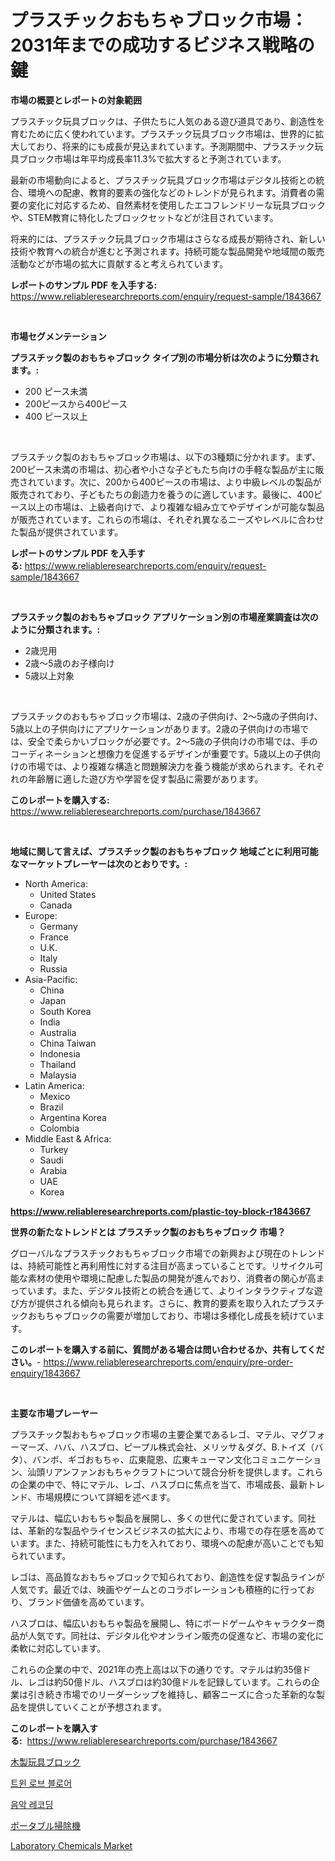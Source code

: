 <p><h1>プラスチックおもちゃブロック市場：2031年までの成功するビジネス戦略の鍵</h1></p><p><strong>市場の概要とレポートの対象範囲</strong></p>
<p><p>プラスチック玩具ブロックは、子供たちに人気のある遊び道具であり、創造性を育むために広く使われています。プラスチック玩具ブロック市場は、世界的に拡大しており、将来的にも成長が見込まれています。予測期間中、プラスチック玩具ブロック市場は年平均成長率11.3%で拡大すると予測されています。</p><p>最新の市場動向によると、プラスチック玩具ブロック市場はデジタル技術との統合、環境への配慮、教育的要素の強化などのトレンドが見られます。消費者の需要の変化に対応するため、自然素材を使用したエコフレンドリーな玩具ブロックや、STEM教育に特化したブロックセットなどが注目されています。</p><p>将来的には、プラスチック玩具ブロック市場はさらなる成長が期待され、新しい技術や教育への統合が進むと予測されます。持続可能な製品開発や地域間の販売活動などが市場の拡大に貢献すると考えられています。</p></p>
<p><strong>レポートのサンプル PDF を入手する:</strong> <a href="https://www.reliableresearchreports.com/enquiry/request-sample/1843667">https://www.reliableresearchreports.com/enquiry/request-sample/1843667</a></p>
<p>&nbsp;</p>
<p><strong>市場セグメンテーション</strong></p>
<p><strong>プラスチック製のおもちゃブロック タイプ別の市場分析は次のように分類されます。:</strong></p>
<p><ul><li>200 ピース未満</li><li>200ピースから400ピース</li><li>400 ピース以上</li></ul></p>
<p>&nbsp;</p>
<p><p>プラスチック製のおもちゃブロック市場は、以下の3種類に分かれます。まず、200ピース未満の市場は、初心者や小さな子どもたち向けの手軽な製品が主に販売されています。次に、200から400ピースの市場は、より中級レベルの製品が販売されており、子どもたちの創造力を養うのに適しています。最後に、400ピース以上の市場は、上級者向けで、より複雑な組み立てやデザインが可能な製品が販売されています。これらの市場は、それぞれ異なるニーズやレベルに合わせた製品が提供されています。</p></p>
<p><strong>レポートのサンプル PDF を入手する:</strong>&nbsp;<a href="https://www.reliableresearchreports.com/enquiry/request-sample/1843667">https://www.reliableresearchreports.com/enquiry/request-sample/1843667</a></p>
<p>&nbsp;</p>
<p><strong> プラスチック製のおもちゃブロック アプリケーション別の市場産業調査は次のように分類されます。:</strong></p>
<p><ul><li>2歳児用</li><li>2歳～5歳のお子様向け</li><li>5歳以上対象</li></ul></p>
<p>&nbsp;</p>
<p><p>プラスチックのおもちゃブロック市場は、2歳の子供向け、2〜5歳の子供向け、5歳以上の子供向けにアプリケーションがあります。2歳の子供向けの市場では、安全で柔らかいブロックが必要です。2〜5歳の子供向けの市場では、手のコーディネーションと想像力を促進するデザインが重要です。5歳以上の子供向けの市場では、より複雑な構造と問題解決力を養う機能が求められます。それぞれの年齢層に適した遊び方や学習を促す製品に需要があります。</p></p>
<p><strong>このレポートを購入する:</strong>&nbsp; <a href="https://www.reliableresearchreports.com/purchase/1843667">https://www.reliableresearchreports.com/purchase/1843667</a></p>
<p>&nbsp;</p>
<p><strong>地域に関して言えば、プラスチック製のおもちゃブロック 地域ごとに利用可能なマーケットプレーヤーは次のとおりです。:</strong></p>
<p><ul>
    <li>
        North America:
        <ul>
            <li>United States</li>
            <li>Canada</li>
        </ul>
    </li>
    <li>
        Europe:
        <ul>
            <li>Germany</li>
            <li>France</li>
            <li>U.K.</li>
            <li>Italy</li>
            <li>Russia</li>
        </ul>
    </li>
    <li>
        Asia-Pacific:
        <ul>
            <li>China</li>
            <li>Japan</li>
            <li>South Korea</li>
            <li>India</li>
            <li>Australia</li>
            <li>China Taiwan</li>
            <li>Indonesia</li>
            <li>Thailand</li>
            <li>Malaysia</li>
        </ul>
    </li>
    <li>
        Latin America:
        <ul>
            <li>Mexico</li>
            <li>Brazil</li>
            <li>Argentina Korea</li>
            <li>Colombia</li>
        </ul>
    </li>
    <li>
        Middle East & Africa:
        <ul>
            <li>Turkey</li>
            <li>Saudi</li>
            <li>Arabia</li>
            <li>UAE</li>
            <li>Korea</li>
        </ul>
    </li>
    </ul></p>
<p><strong><a href="https://www.reliableresearchreports.com/plastic-toy-block-r1843667">https://www.reliableresearchreports.com/plastic-toy-block-r1843667</a></strong>&nbsp;</p>
<p><strong>世界の新たなトレンドとは プラスチック製のおもちゃブロック 市場？</strong></p>
<p><p>グローバルなプラスチックおもちゃブロック市場での新興および現在のトレンドは、持続可能性と再利用性に対する注目が高まっていることです。リサイクル可能な素材の使用や環境に配慮した製品の開発が進んでおり、消費者の関心が高まっています。また、デジタル技術との統合を通じて、よりインタラクティブな遊び方が提供される傾向も見られます。さらに、教育的要素を取り入れたプラスチックおもちゃブロックの需要が増加しており、市場は多様化し成長を続けています。</p></p>
<p><strong>このレポートを購入する前に、質問がある場合は問い合わせるか、共有してください。</strong>- <a href="https://www.reliableresearchreports.com/enquiry/pre-order-enquiry/1843667">https://www.reliableresearchreports.com/enquiry/pre-order-enquiry/1843667</a></p>
<p>&nbsp;</p>
<p><strong>主要な市場プレーヤー</strong></p>
<p><p>プラスチック製おもちゃブロック市場の主要企業であるレゴ、マテル、マグフォーマーズ、ハバ、ハスブロ、ピープル株式会社、メリッサ＆ダグ、B.トイズ（バタ）、バンボ、ギゴおもちゃ、広東龍恩、広東キューマン文化コミュニケーション、汕頭リアンファンおもちゃクラフトについて競合分析を提供します。これらの企業の中で、特にマテル、レゴ、ハスブロに焦点を当て、市場成長、最新トレンド、市場規模について詳細を述べます。</p><p>マテルは、幅広いおもちゃ製品を展開し、多くの世代に愛されています。同社は、革新的な製品やライセンスビジネスの拡大により、市場での存在感を高めています。また、持続可能性にも力を入れており、環境への配慮が高いことでも知られています。</p><p>レゴは、高品質なおもちゃブロックで知られており、創造性を促す製品ラインが人気です。最近では、映画やゲームとのコラボレーションも積極的に行っており、ブランド価値を高めています。</p><p>ハスブロは、幅広いおもちゃ製品を展開し、特にボードゲームやキャラクター商品が人気です。同社は、デジタル化やオンライン販売の促進など、市場の変化に柔軟に対応しています。</p><p>これらの企業の中で、2021年の売上高は以下の通りです。マテルは約35億ドル、レゴは約50億ドル、ハスブロは約30億ドルを記録しています。これらの企業は引き続き市場でのリーダーシップを維持し、顧客ニーズに合った革新的な製品を提供していくことが予想されます。</p></p>
<p><strong>このレポートを購入する:</strong>&nbsp;&nbsp;<a href="https://www.reliableresearchreports.com/purchase/1843667">https://www.reliableresearchreports.com/purchase/1843667</a></p>
<p><p><a href="https://github.com/DonaldShaw1965/Market-Research-Report-List-1/blob/main/330307222477.md">木製玩具ブロック</a></p><p><a href="https://github.com/vs019sa3m8x/Market-Research-Report-List-1/blob/main/117781620524.md">트윈 로브 블로어</a></p><p><a href="https://medium.com/@boydsmitham726/%EC%9D%8C%EC%95%85-%EB%85%B9%EC%9D%8C-%EC%8B%9C%EC%9E%A5-%ED%86%B5%EC%B0%B0%EB%A0%A5-%EC%8B%9C%EC%9E%A5-%EB%8F%99%ED%96%A5-%EC%84%B1%EC%9E%A5-2024%EB%85%84%EB%B6%80%ED%84%B0-2031%EB%85%84%EA%B9%8C%EC%A7%80-%EC%98%88%EC%B8%A1%EB%90%9C-%EA%B2%83-2a450564f304">음악 레코딩</a></p><p><a href="https://github.com/oqxogxyvqe90775/Market-Research-Report-List-1/blob/main/668145722476.md">ポータブル掃除機</a></p><p><a href="https://issuu.com/reportprime-2/docs/laboratory-chemicals-market-size-2030.pptx">Laboratory Chemicals Market</a></p></p>